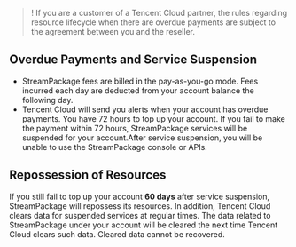 >! If you are a customer of a Tencent Cloud partner, the rules regarding resource lifecycle when there are overdue payments are subject to the agreement between you and the reseller.

## Overdue Payments and Service Suspension
- StreamPackage fees are billed in the pay-as-you-go mode. Fees incurred each day are deducted from your account balance the following day.
- Tencent Cloud will send you alerts when your account has overdue payments. You have 72 hours to top up your account. If you fail to make the payment within 72 hours, StreamPackage services will be suspended for your account.After service suspension, you will be unable to use the StreamPackage console or APIs.


## Repossession of Resources
If you still fail to top up your account **60 days** after service suspension, StreamPackage will repossess its resources. In addition, Tencent Cloud clears data for suspended services at regular times. The data related to StreamPackage under your account will be cleared the next time Tencent Cloud clears such data. Cleared data cannot be recovered.
